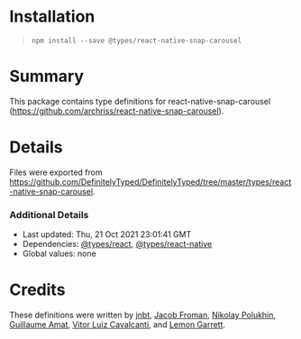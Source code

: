 # Installation
> `npm install --save @types/react-native-snap-carousel`

# Summary
This package contains type definitions for react-native-snap-carousel (https://github.com/archriss/react-native-snap-carousel).

# Details
Files were exported from https://github.com/DefinitelyTyped/DefinitelyTyped/tree/master/types/react-native-snap-carousel.

### Additional Details
 * Last updated: Thu, 21 Oct 2021 23:01:41 GMT
 * Dependencies: [@types/react](https://npmjs.com/package/@types/react), [@types/react-native](https://npmjs.com/package/@types/react-native)
 * Global values: none

# Credits
These definitions were written by [jnbt](https://github.com/jnbt), [Jacob Froman](https://github.com/j-fro), [Nikolay Polukhin](https://github.com/gazaret), [Guillaume Amat](https://github.com/GuillaumeAmat), [Vitor Luiz Cavalcanti](https://github.com/VitorLuizC), and [Lemon Garrett](https://github.com/egarrett94).
